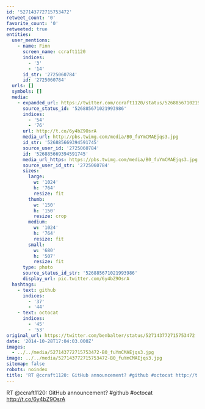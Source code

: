```yaml
---
id: '527143772715753472'
retweet_count: '0'
favorite_count: '0'
retweeted: true
entities:
  user_mentions:
    - name: Finn
      screen_name: ccraft1120
      indices:
        - '3'
        - '14'
      id_str: '2725060784'
      id: '2725060784'
  urls: []
  symbols: []
  media:
    - expanded_url: https://twitter.com/ccraft1120/status/526885671021993986/photo/1
      source_status_id: '526885671021993986'
      indices:
        - '54'
        - '76'
      url: http://t.co/6y4bZ9OsrA
      media_url: http://pbs.twimg.com/media/B0_fuYmCMAEjqs3.jpg
      id_str: '526885669394591745'
      source_user_id: '2725060784'
      id: '526885669394591745'
      media_url_https: https://pbs.twimg.com/media/B0_fuYmCMAEjqs3.jpg
      source_user_id_str: '2725060784'
      sizes:
        large:
          w: '1024'
          h: '764'
          resize: fit
        thumb:
          w: '150'
          h: '150'
          resize: crop
        medium:
          w: '1024'
          h: '764'
          resize: fit
        small:
          w: '680'
          h: '507'
          resize: fit
      type: photo
      source_status_id_str: '526885671021993986'
      display_url: pic.twitter.com/6y4bZ9OsrA
  hashtags:
    - text: github
      indices:
        - '37'
        - '44'
    - text: octocat
      indices:
        - '45'
        - '53'
original_url: https://twitter.com/benbalter/status/527143772715753472
date: '2014-10-28T17:04:03.000Z'
images:
  - ../../media/527143772715753472-B0_fuYmCMAEjqs3.jpg
image: ../../media/527143772715753472-B0_fuYmCMAEjqs3.jpg
sitemap: false
robots: noindex
title: 'RT @ccraft1120: GitHub announcement? #github #octocat http://t.co/6y4bZ9OsrA'
---
```


RT @ccraft1120: GitHub announcement? #github #octocat http://t.co/6y4bZ9OsrA
